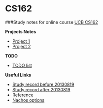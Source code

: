 CS162
=====

###Study notes for online course [UCB CS162](http://inst.eecs.berkeley.edu/~cs162/)


**Projects Notes**

* [Project 1](https://github.com/thinkhy/CS162/wiki/Note-for-Project-1)
* [Project 2](https://github.com/thinkhy/CS162/wiki/Note-for-Project-2)


**TODO**

* [TODO list](https://github.com/thinkhy/CS162/wiki/TODO)

**Useful Links**

* [Study record before 20130819](https://github.com/thinkhy/CS162/wiki/Study-Record-before-20130819)
* [Study record after 20130819](https://github.com/thinkhy/CS162/wiki/Study-Record-after-20130819)
* [Reference](https://github.com/thinkhy/CS162/wiki/Reference)
* [Nachos options](https://github.com/thinkhy/CS162/wiki/Nachos_options)
